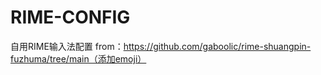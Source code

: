 # RIME-CONFIG
自用RIME输入法配置
from：https://github.com/gaboolic/rime-shuangpin-fuzhuma/tree/main（添加emoji）
